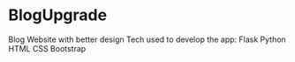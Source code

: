 # BlogUpgrade
 Blog Website with better design
 Tech used to develop the app:
 Flask
 Python
 HTML
 CSS
 Bootstrap
